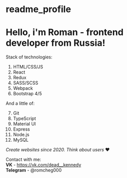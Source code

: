 # readme_profile
# Hello, i'm Roman - frontend developer from Russia!

Stack of technologies:
 1. HTML/CSS/JS
 2. React 
 3. Redux
 4. SASS/SCSS
 5. Webpack
 6. Bootstrap 4/5
 
 And a little of:
 
 7. Git
 8. TypeScript
 9. Material UI
 10. Express
 11. Node.js
 12. MySQL

*Create websites since 2020. Think about users* ❤

Contact with me:  
**VK** - https://vk.com/dead__kennedy  
**Telegram** - @romcheg000
